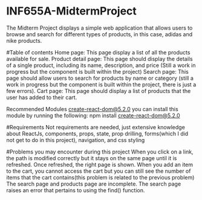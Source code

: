 # INF655A-MidtermProject

The Midterm Project displays a simple web application that allows users to browse and search for different types of products, in this case, adidas and nike products. 

#Table of contents
Home page: This page display a list of all the products available for sale.
Product detail page: This page should display the details of a single product, including its name, description, and price (Still a work in progress but the component is built within the project)
Search page: This page should allow users to search for products by name or category (still a work in progress but the component is built within the project, there is just a few errors). 
Cart page: This page should display a list of products that the user has added to their cart.

Recommended Modules
create-react-dom@5.2.0
you can install this module by running the following: 
npm install create-react-dom@5.2.0

#Requirements
Not requirements are needed, just extensive knowledge about ReactJs, components, props, state, prop drilling, forms(which I did not get to do in this project), navigation, and css styling


#Problems you may encounter during this project
When you click on a link, the path is modified correctly but it stays on the same page until it is refreshed. Once refreshed, the right page is shown.
When you add an item to the cart, you cannot access the cart but you can still see the number of items that the cart contains(this problem is related to the previous problem)
The search page and products page are incomplete. The search page raises an error that pertains to using the find() function. 
